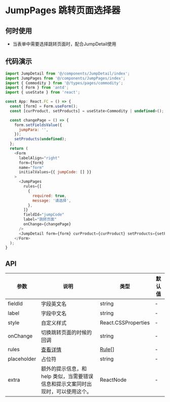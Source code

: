 # JumpPages 跳转页面选择器

## 何时使用
- 当表单中需要选择跳转页面时，配合JumpDetail使用

## 代码演示

```js
import JumpDetail from '@/components/JumpDetail/index';
import JumpPages from '@/components/JumpPages/index';
import { Commodity } from '@/types/pages/commodity';
import { Form } from 'antd';
import { useState } from 'react';

const App: React.FC = () => {
  const [form] = Form.useForm();
  const [curProduct, setProducts] = useState<Commodity | undefined>();

  const changePage = () => {
    form.setFieldsValue({
      jumpPara: '',
    });
    setProducts(undefined);
  };
  return (
    <Form
      labelAlign="right"
      form={form}
      name="form"
      initialValues={{ jumpCode: [] }}
    >
      <JumpPages
        rules={[
          {
            required: true,
            message: '请选择',
          },
        ]}
        fieldId="jumpCode"
        label="跳转页面"
        onChange={changePage}
      />
      <JumpDetail form={form} curProduct={curProduct} setProducts={setProducts} />
    </Form>
  );
}
```

## API

| 参数 | 说明 | 类型 | 默认值 |
| --- | --- | --- | --- |
| fieldId | 字段英文名 | string | - |
| label | 字段中文名 |string | - |
| style | 自定义样式 | React.CSSProperties | - |
| onChange | 切换跳转页面的时候的回调 | string | - |
| rules | [查看详情](https://ant.design/components/form-cn/#Form.Item) | [Rule](https://ant.design/components/form-cn/#Rule)[] | - |
| placeholder | 占位符 | string | - |
| extra | 额外的提示信息，和 help 类似，当需要错误信息和提示文案同时出现时，可以使用这个。| ReactNode | - |
